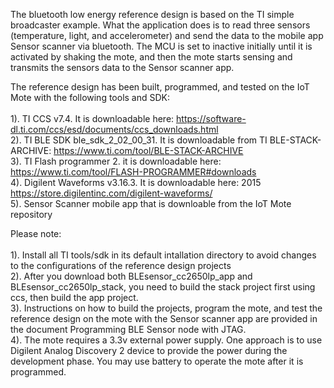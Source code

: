 The bluetooth low energy reference design is based on the TI simple broadcaster example. What the application does is to read three sensors (temperature,  light, and accelerometer) and send the data to the mobile app Sensor scanner via bluetooth. The MCU is set to inactive initially until it is activated by shaking the mote, and then the mote starts sensing and transmits the sensors data to the Sensor scanner app.

The reference design has been built, programmed, and tested on the IoT Mote with the following tools and SDK:  <br />   
1). TI CCS v7.4. It is downloadable here: https://software-dl.ti.com/ccs/esd/documents/ccs_downloads.html <br />2). TI BLE SDK ble_sdk_2_02_00_31. It is downloadable from TI BLE-STACK-ARCHIVE: https://www.ti.com/tool/BLE-STACK-ARCHIVE <br />3). TI Flash programmer 2. it is downloadable here: https://www.ti.com/tool/FLASH-PROGRAMMER#downloads <br />4). Digilent Waveforms v3.16.3. It is downloadable here: 2015 https://store.digilentinc.com/digilent-waveforms/ <br />5). Sensor Scanner mobile app that is downloable from the IoT Mote repository <br />  


Please note: <br />  
1). Install all TI tools/sdk in its default intallation directory to avoid changes to the configurations of the reference design projects <br />2). After you download both BLEsensor_cc2650lp_app and BLEsensor_cc2650lp_stack, you need to build the stack project first using ccs, then build the app project.<br />3). Instructions on how to build the projects, program the mote, and test the reference design on the mote with the Sensor scanner app are provided in the document Programming BLE Sensor node with JTAG. <br />4). The mote requires a 3.3v external power supply. One approach is to use Digilent Analog Discovery 2 device to provide the power during the development phase. You may use battery to operate the mote after it is programmed.  <br />
